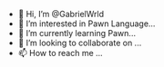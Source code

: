 - 👋 Hi, I’m @GabrielWrld
- 👀 I’m interested in Pawn Language...
- 🌱 I’m currently learning Pawn...
- 💞️ I’m looking to collaborate on ...
- 📫 How to reach me ...

<!---
GabrielWrld/GabrielWrld is a ✨ special ✨ repository because its `README.md` (this file) appears on your GitHub profile.
You can click the Preview link to take a look at your changes.
--->
